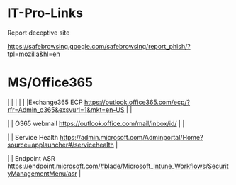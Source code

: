 # IT-Pro-Links

Report deceptive site

https://safebrowsing.google.com/safebrowsing/report_phish/?tpl=mozilla&hl=en



# MS/Office365


| | | |
| |Exchange365 ECP https://outlook.office365.com/ecp/?rfr=Admin_o365&exsvurl=1&mkt=en-US | |

| | O365 webmail https://outlook.office.com/mail/inbox/id/ | |

| | Service Health https://admin.microsoft.com/Adminportal/Home?source=applauncher#/servicehealth |

| | Endpoint ASR https://endpoint.microsoft.com/#blade/Microsoft_Intune_Workflows/SecurityManagementMenu/asr |
